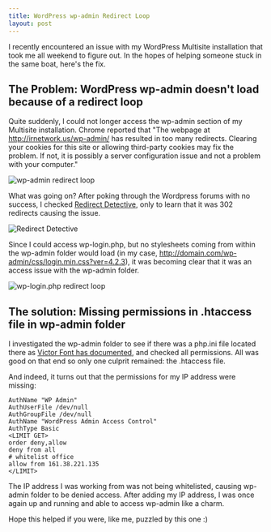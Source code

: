 ```yaml
---
title: WordPress wp-admin Redirect Loop
layout: post
---
```


I recently encountered an issue with my WordPress Multisite installation that took me all weekend to figure out. In the hopes of helping someone stuck in the same boat, here's the fix.

## The Problem: WordPress wp-admin doesn't load because of a redirect loop

Quite suddenly, I could not longer access the wp-admin section of my Multisite installation. Chrome reported that "The webpage at http://irnetwork.us/wp-admin/ has resulted in too many redirects. Clearing your cookies for this site or allowing third-party cookies may fix the problem. If not, it is possibly a server configuration issue and not a problem with your computer."

![wp-admin redirect loop](http://i.imgur.com/jWJD7Wi.png)

What was going on? After poking through the Wordpress forums with no success, I checked [Redirect Detective](http://redirectdetective.com/), only to learn that it was 302 redirects causing the issue. 

![Redirect Detective](http://i.imgur.com/aYZOd7Ql.png)

Since I could access wp-login.php, but no stylesheets coming from within the wp-admin folder would load (in my case, http://domain.com/wp-admin/css/login.min.css?ver=4.2.3), it was becoming clear that it was an access issue with the wp-admin folder.

![wp-login.php redirect loop](http://i.imgur.com/rLkhMvCm.png)

## The solution: Missing permissions in .htaccess file in wp-admin folder

I investigated the wp-admin folder to see if there was a php.ini file located there as [Victor Font has documented](http://victorfont.com/fix-wp-multisite-wp-admin-redirect-loop/), and checked all permissions. All was good on that end so only one culprit remained: the .htaccess file.

And indeed, it turns out that the permissions for my IP address were missing:

```apacheconf
AuthName "WP Admin"
AuthUserFile /dev/null
AuthGroupFile /dev/null
AuthName "WordPress Admin Access Control"
AuthType Basic
<LIMIT GET>
order deny,allow
deny from all
# whitelist office
allow from 161.38.221.135
</LIMIT>
```

The IP address I was working from was not being whitelisted, causing wp-admin folder to be denied access. After adding my IP address, I was once again up and running and able to access wp-admin like a charm.

Hope this helped if you were, like me, puzzled by this one :)



